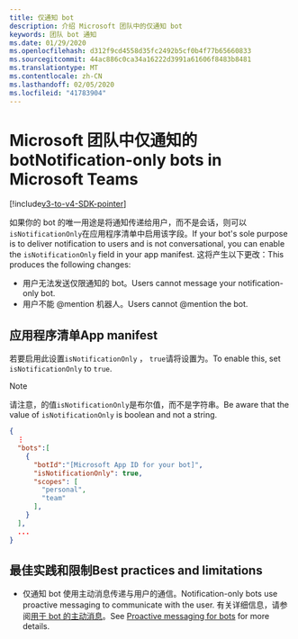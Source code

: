 ```yaml
---
title: 仅通知 bot
description: 介绍 Microsoft 团队中的仅通知 bot
keywords: 团队 bot 通知
ms.date: 01/29/2020
ms.openlocfilehash: d312f9cd4558d35fc2492b5cf0b4f77b65660833
ms.sourcegitcommit: 44ac886c0ca34a16222d3991a61606f8483b8481
ms.translationtype: MT
ms.contentlocale: zh-CN
ms.lasthandoff: 02/05/2020
ms.locfileid: "41783904"
---
```

# <a name="notification-only-bots-in-microsoft-teams"></a><span data-ttu-id="d4e85-104">Microsoft 团队中仅通知的 bot</span><span class="sxs-lookup"><span data-stu-id="d4e85-104">Notification-only bots in Microsoft Teams</span></span>

[!include[v3-to-v4-SDK-pointer](~/includes/v3-to-v4-pointer-bots.md)]

<span data-ttu-id="d4e85-105">如果你的 bot 的唯一用途是将通知传递给用户，而不是会话，则可以`isNotificationOnly`在应用程序清单中启用该字段。</span><span class="sxs-lookup"><span data-stu-id="d4e85-105">If your bot's sole purpose is to deliver notification to users and is not conversational, you can enable the `isNotificationOnly` field in your app manifest.</span></span> <span data-ttu-id="d4e85-106">这将产生以下更改：</span><span class="sxs-lookup"><span data-stu-id="d4e85-106">This produces the following changes:</span></span>

* <span data-ttu-id="d4e85-107">用户无法发送仅限通知的 bot。</span><span class="sxs-lookup"><span data-stu-id="d4e85-107">Users cannot message your notification-only bot.</span></span>
* <span data-ttu-id="d4e85-108">用户不能 @mention 机器人。</span><span class="sxs-lookup"><span data-stu-id="d4e85-108">Users cannot @mention the bot.</span></span>

## <a name="app-manifest"></a><span data-ttu-id="d4e85-109">应用程序清单</span><span class="sxs-lookup"><span data-stu-id="d4e85-109">App manifest</span></span>

<span data-ttu-id="d4e85-110">若要启用此设置`isNotificationOnly` ， `true`请将设置为。</span><span class="sxs-lookup"><span data-stu-id="d4e85-110">To enable this, set `isNotificationOnly` to `true`.</span></span>

> [!NOTE]
> <span data-ttu-id="d4e85-111">请注意，的值`isNotificationOnly`是布尔值，而不是字符串。</span><span class="sxs-lookup"><span data-stu-id="d4e85-111">Be aware that the value of `isNotificationOnly` is boolean and not a string.</span></span>

```json
{
  ⋮
  "bots":[
    {
      "botId":"[Microsoft App ID for your bot]",
      "isNotificationOnly": true,
      "scopes": [
        "personal",
        "team"
      ],
    }
  ],
  ...
}
```

## <a name="best-practices-and-limitations"></a><span data-ttu-id="d4e85-112">最佳实践和限制</span><span class="sxs-lookup"><span data-stu-id="d4e85-112">Best practices and limitations</span></span>

* <span data-ttu-id="d4e85-113">仅通知 bot 使用主动消息传递与用户的通信。</span><span class="sxs-lookup"><span data-stu-id="d4e85-113">Notification-only bots use proactive messaging to communicate with the user.</span></span> <span data-ttu-id="d4e85-114">有关详细信息，请参阅[用于 bot 的主动消息](~/resources/bot-v3/bot-conversations/bots-conv-proactive.md)。</span><span class="sxs-lookup"><span data-stu-id="d4e85-114">See [Proactive messaging for bots](~/resources/bot-v3/bot-conversations/bots-conv-proactive.md) for more details.</span></span>
